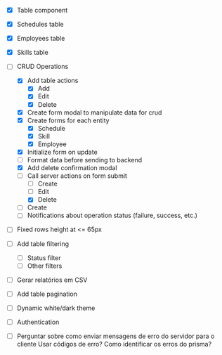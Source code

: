 - [x] Table component
- [x] Schedules table
- [x] Employees table
- [x] Skills table
- [ ] CRUD Operations
  - [x] Add table actions
    - [x] Add
    - [x] Edit
    - [x] Delete
  - [x] Create form modal to manipulate data for crud
  - [x] Create forms for each entity
    - [x] Schedule
    - [x] Skill
    - [x] Employee
  - [x] Initialize form on update
  - [ ] Format data before sending to backend
  - [x] Add delete confirmation modal
  - [ ] Call server actions on form submit
    - [ ] Create
    - [ ] Edit
    - [x] Delete
  - [ ] Create
  - [ ] Notifications about operation status (failure, success, etc.)
- [ ] Fixed rows height at <= 65px
- [ ] Add table filtering
  - [ ] Status filter
  - [ ] Other filters
- [ ] Gerar relatórios em CSV
- [ ] Add table pagination
- [ ] Dynamic white/dark theme
- [ ] Authentication

- [ ] Perguntar sobre como enviar mensagens de erro do servidor para o cliente
Usar códigos de erro?
Como identificar os erros do prisma?